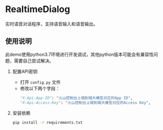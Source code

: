 # RealtimeDialog

实时语音对话程序，支持语音输入和语音输出。

## 使用说明

此demo使用python3.7环境进行开发调试，其他python版本可能会有兼容性问题，需要自己尝试解决。

1. 配置API密钥
   - 打开 `config.py` 文件
   - 修改以下两个字段：
     ```python
     "X-Api-App-ID": "火山控制台上端到端大模型对应的App ID",
     "X-Api-Access-Key": "火山控制台上端到端大模型对应的Access Key",
     ```

2. 安装依赖
   ```bash
   pip install -r requirements.txt